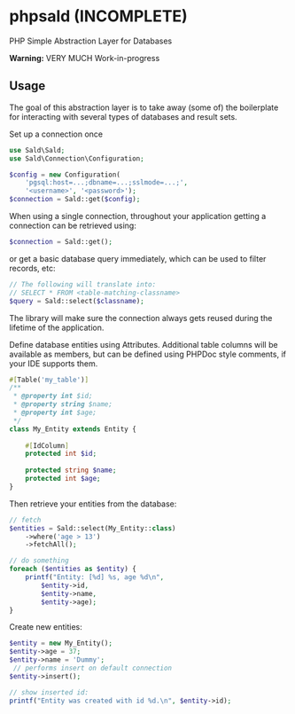 # phpsald (INCOMPLETE)
PHP Simple Abstraction Layer for Databases

**Warning:** VERY MUCH Work-in-progress

## Usage
The goal of this abstraction layer is to take away (some of) the boilerplate for
interacting with several types of databases and result sets.

Set up a connection once
```php
use Sald\Sald;
use Sald\Connection\Configuration;

$config = new Configuration(
	'pgsql:host=...;dbname=...;sslmode=...;',
	'<username>', '<password>');
$connection = Sald::get($config);
```

When using a single connection, throughout your application getting a connection can
be retrieved using:
```php
$connection = Sald::get();
```
or get a basic database query immediately, which can be used to filter records, etc:
```php
// The following will translate into:
// SELECT * FROM <table-matching-classname>
$query = Sald::select($classname);
```

The library will make sure the connection always gets reused during the lifetime of
the application.

Define database entities using Attributes. Additional table columns will be available
as members, but can be defined using PHPDoc style comments, if your IDE supports them.

```php
#[Table('my_table')]
/**
 * @property int $id;
 * @property string $name;
 * @property int $age; 
 */
class My_Entity extends Entity {
    
    #[IdColumn]
    protected int $id;
    
    protected string $name;
    protected int $age;
}
```

Then retrieve your entities from the database:
```php
// fetch
$entities = Sald::select(My_Entity::class)
    ->where('age > 13')
    ->fetchAll();

// do something
foreach ($entities as $entity) {
    printf("Entity: [%d] %s, age %d\n",
        $entity->id,
        $entity->name,
        $entity->age);
}
```

Create new entities:
```php
$entity = new My_Entity();
$entity->age = 37;
$entity->name = 'Dummy';
 // performs insert on default connection
$entity->insert();

// show inserted id:
printf("Entity was created with id %d.\n", $entity->id);
```
